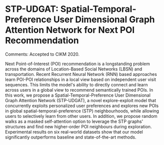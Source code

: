 # STP-UDGAT: Spatial-Temporal-Preference User Dimensional Graph Attention Network for Next POI Recommendation

Comments: Accepted to CIKM 2020.

Next Point-of-Interest (POI) recommendation is a longstanding problem across the domains of Location-Based Social Networks (LBSN) and transportation. Recent Recurrent Neural Network (RNN) based approaches learn POI-POI relationships in a local view based on independent user visit sequences. This limits the model's ability to directly connect and learn across users in a global view to recommend semantically trained POIs. In this work, we propose a Spatial-Temporal-Preference User Dimensional Graph Attention Network (STP-UDGAT), a novel explore-exploit model that concurrently exploits personalized user preferences and explores new POIs in global spatial-temporal-preference (STP) neighbourhoods, while allowing users to selectively learn from other users. In addition, we propose random walks as a masked self-attention option to leverage the STP graphs' structures and find new higher-order POI neighbours during exploration. Experimental results on six real-world datasets show that our model significantly outperforms baseline and state-of-the-art methods.



